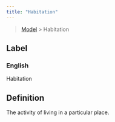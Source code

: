 ```yaml
---
title: "Habitation"
---
```


> [Model](./../) > Habitation

## Label

### English
Habitation


## Definition
The activity of living in a particular place. 


    
